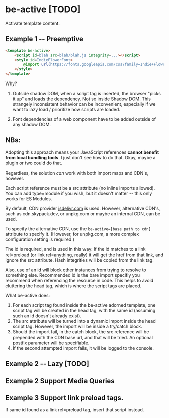 # be-active [TODO]

Activate template content.

## Example 1 -- Preemptive

```html
<template be-active>
    <script id=blah src=blah/blah.js integrity=...></script>
    <style id=IndieFlowerFont>
        @import url(https://fonts.googleapis.com/css?family=Indie+Flower);
    </style>
</template>
```

Why?  

1.  Outside shadow DOM, when a script tag is inserted, the browser "picks it up" and loads the dependency.  Not so inside Shadow DOM.  This strangely inconsistent behavior can be inconvenient, especially if we want to lazy load / prioritize how scripts are loaded.

2.  Font dependencies of a web component have to be added outside of any shadow DOM.

## **NBs:** 

Adopting this approach means your JavaScript references **cannot benefit from local bundling tools**.  I just don't see how to do that.  Okay, maybe a plugin or two could do that.

Regardless, the solution *can* work with both import maps and CDN's, however.

Each script reference must be a src attribute (no inline imports allowed).  You can add type=module if you wish, but it doesn't matter -- this only works for ES Modules.

By default, CDN provider [jsdelivr.com](https://www.jsdelivr.com/esm) is used.  However, alternative CDN's, such as cdn.skypack.dev, or unpkg.com or maybe an internal CDN, can be used.

To specify the alternative CDN, use the `be-active=[base path to cdn]` attribute to specify it.  (However, for unpkg.com, a more complex configuration setting is required.)

The id is required, and is used in this way:  If the id matches to a link rel=preload (or link rel=anything, really) it will get the href from that link, and ignore the src attribute. Hash integrities will be copied from the link tag.

Also, use of an id will block other instances from trying to resolve to something else.  Recommended id is the bare import specifiy you recommend when referencing the resource in code. This helps to avoid cluttering the head tag, which is where the script tags are placed.

What be-active does:

1.  For each script tag found inside the be-active adorned template, one script tag will be created in the head tag, with the same id (assuming such an id doesn't already exist).
2.  The src attribute will be turned into a dynamic import inside the head script tag.  However, the import will be inside a try/catch block.
3.  Should the import fail, in the catch block, the src reference will be prepended with the CDN base url, and that will be tried. An optional postfix parameter will be specifiable.
4.  If the second attempted import fails, it will be logged to the console.




## Example 2 -- Lazy [TODO]

## Example 2  Support Media Queries 

## Example 3  Support link preload tags.

If same id found as a link rel=preload tag, insert that script instead.

